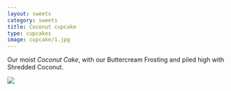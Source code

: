 ```yaml
---
layout: sweets
category: sweets
title: Coconut cupcake
type: cupcakes
image: cupcake/1.jpg
---
```


Our moist *Coconut Cake*, with our Buttercream Frosting and piled high with Shredded Coconut.

![]({{site.baseurl}}/images/cupcake/1.jpg)